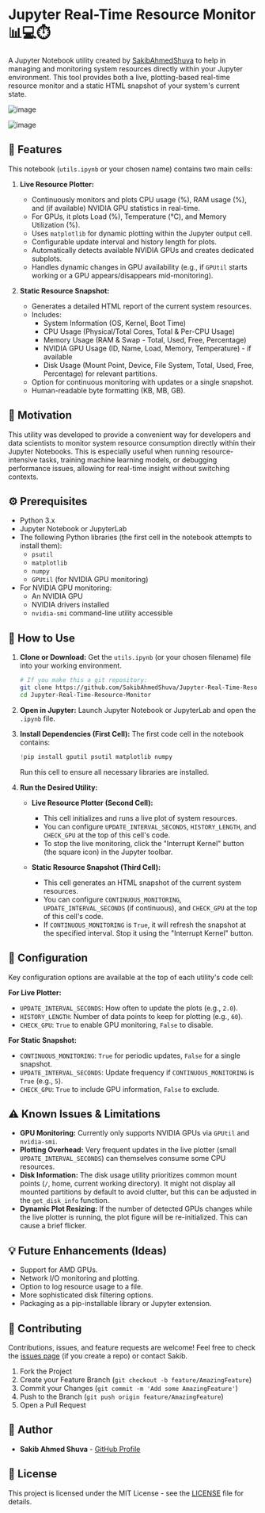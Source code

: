 # Jupyter Real-Time Resource Monitor 📊💻⏱️

A Jupyter Notebook utility created by [SakibAhmedShuva](https://github.com/SakibAhmedShuva) to help in managing and monitoring system resources directly within your Jupyter environment. This tool provides both a live, plotting-based real-time resource monitor and a static HTML snapshot of your system's current state.

![image](https://github.com/user-attachments/assets/94aec003-5741-4492-a26b-146a42ee9001)



![image](https://github.com/user-attachments/assets/546278c1-0149-440c-8f84-6d4a2dcb0fd5)


## 🌟 Features

This notebook (`utils.ipynb` or your chosen name) contains two main cells:

1.  **Live Resource Plotter:**
    *   Continuously monitors and plots CPU usage (%), RAM usage (%), and (if available) NVIDIA GPU statistics in real-time.
    *   For GPUs, it plots Load (%), Temperature (°C), and Memory Utilization (%).
    *   Uses `matplotlib` for dynamic plotting within the Jupyter output cell.
    *   Configurable update interval and history length for plots.
    *   Automatically detects available NVIDIA GPUs and creates dedicated subplots.
    *   Handles dynamic changes in GPU availability (e.g., if `GPUtil` starts working or a GPU appears/disappears mid-monitoring).

2.  **Static Resource Snapshot:**
    *   Generates a detailed HTML report of the current system resources.
    *   Includes:
        *   System Information (OS, Kernel, Boot Time)
        *   CPU Usage (Physical/Total Cores, Total & Per-CPU Usage)
        *   Memory Usage (RAM & Swap - Total, Used, Free, Percentage)
        *   NVIDIA GPU Usage (ID, Name, Load, Memory, Temperature) - if available
        *   Disk Usage (Mount Point, Device, File System, Total, Used, Free, Percentage) for relevant partitions.
    *   Option for continuous monitoring with updates or a single snapshot.
    *   Human-readable byte formatting (KB, MB, GB).

## 🎯 Motivation

This utility was developed to provide a convenient way for developers and data scientists to monitor system resource consumption directly within their Jupyter Notebooks. This is especially useful when running resource-intensive tasks, training machine learning models, or debugging performance issues, allowing for real-time insight without switching contexts.

## ⚙️ Prerequisites

*   Python 3.x
*   Jupyter Notebook or JupyterLab
*   The following Python libraries (the first cell in the notebook attempts to install them):
    *   `psutil`
    *   `matplotlib`
    *   `numpy`
    *   `GPUtil` (for NVIDIA GPU monitoring)
*   For NVIDIA GPU monitoring:
    *   An NVIDIA GPU
    *   NVIDIA drivers installed
    *   `nvidia-smi` command-line utility accessible

## 🚀 How to Use

1.  **Clone or Download:**
    Get the `utils.ipynb` (or your chosen filename) file into your working environment.
    ```bash
    # If you make this a git repository:
    git clone https://github.com/SakibAhmedShuva/Jupyter-Real-Time-Resource-Monitor.git
    cd Jupyter-Real-Time-Resource-Monitor
    ```

2.  **Open in Jupyter:**
    Launch Jupyter Notebook or JupyterLab and open the `.ipynb` file.

3.  **Install Dependencies (First Cell):**
    The first code cell in the notebook contains:
    ```python
    !pip install gputil psutil matplotlib numpy
    ```
    Run this cell to ensure all necessary libraries are installed.

4.  **Run the Desired Utility:**

    *   **Live Resource Plotter (Second Cell):**
        *   This cell initializes and runs a live plot of system resources.
        *   You can configure `UPDATE_INTERVAL_SECONDS`, `HISTORY_LENGTH`, and `CHECK_GPU` at the top of this cell's code.
        *   To stop the live monitoring, click the "Interrupt Kernel" button (the square icon) in the Jupyter toolbar.

    *   **Static Resource Snapshot (Third Cell):**
        *   This cell generates an HTML snapshot of the current system resources.
        *   You can configure `CONTINUOUS_MONITORING`, `UPDATE_INTERVAL_SECONDS` (if continuous), and `CHECK_GPU` at the top of this cell's code.
        *   If `CONTINUOUS_MONITORING` is `True`, it will refresh the snapshot at the specified interval. Stop it using the "Interrupt Kernel" button.

## 🔧 Configuration

Key configuration options are available at the top of each utility's code cell:

**For Live Plotter:**
*   `UPDATE_INTERVAL_SECONDS`: How often to update the plots (e.g., `2.0`).
*   `HISTORY_LENGTH`: Number of data points to keep for plotting (e.g., `60`).
*   `CHECK_GPU`: `True` to enable GPU monitoring, `False` to disable.

**For Static Snapshot:**
*   `CONTINUOUS_MONITORING`: `True` for periodic updates, `False` for a single snapshot.
*   `UPDATE_INTERVAL_SECONDS`: Update frequency if `CONTINUOUS_MONITORING` is `True` (e.g., `5`).
*   `CHECK_GPU`: `True` to include GPU information, `False` to exclude.

## ⚠️ Known Issues & Limitations

*   **GPU Monitoring:** Currently only supports NVIDIA GPUs via `GPUtil` and `nvidia-smi`.
*   **Plotting Overhead:** Very frequent updates in the live plotter (small `UPDATE_INTERVAL_SECONDS`) can themselves consume some CPU resources.
*   **Disk Information:** The disk usage utility prioritizes common mount points (`/`, home, current working directory). It might not display all mounted partitions by default to avoid clutter, but this can be adjusted in the `get_disk_info` function.
*   **Dynamic Plot Resizing:** If the number of detected GPUs changes while the live plotter is running, the plot figure will be re-initialized. This can cause a brief flicker.

## 💡 Future Enhancements (Ideas)

*   Support for AMD GPUs.
*   Network I/O monitoring and plotting.
*   Option to log resource usage to a file.
*   More sophisticated disk filtering options.
*   Packaging as a pip-installable library or Jupyter extension.

## 🤝 Contributing

Contributions, issues, and feature requests are welcome! Feel free to check the [issues page](https://github.com/SakibAhmedShuva/Jupyter-Real-Time-Resource-Monitor/issues) (if you create a repo) or contact Sakib.

1.  Fork the Project
2.  Create your Feature Branch (`git checkout -b feature/AmazingFeature`)
3.  Commit your Changes (`git commit -m 'Add some AmazingFeature'`)
4.  Push to the Branch (`git push origin feature/AmazingFeature`)
5.  Open a Pull Request

## 👤 Author

*   **Sakib Ahmed Shuva** - [GitHub Profile](https://github.com/SakibAhmedShuva)

## 📄 License

This project is licensed under the MIT License - see the [LICENSE](LICENSE) file for details.
